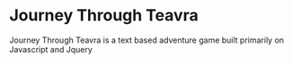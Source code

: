 # Journey Through Teavra

Journey Through Teavra is a text based adventure game built primarily on Javascript and Jquery
